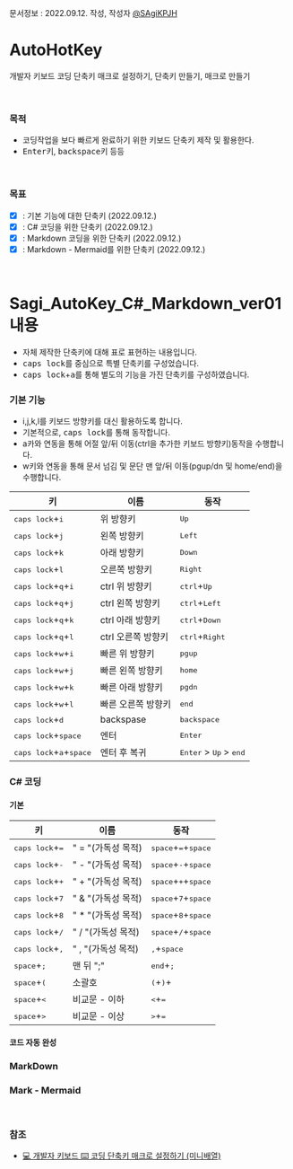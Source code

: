 문서정보 : 2022.09.12. 작성, 작성자 [@SAgiKPJH](https://github.com/SAgiKPJH)

# AutoHotKey
개발자 키보드 코딩 단축키 매크로 설정하기, 단축키 만들기, 매크로 만들기

<br>

### 목적
- 코딩작업을 보다 빠르게 완료하기 위한 키보드 단축키 제작 및 활용한다.
- <kbd>Enter</kbd>키, <kbd>backspace</kbd>키 등등 

<br>

### 목표
- [x] : 기본 기능에 대한 단축키 (2022.09.12.)
- [x] : C# 코딩을 위한 단축키 (2022.09.12.)
- [x] : Markdown 코딩을 위한 단축키 (2022.09.12.)
- [x] : Markdown - Mermaid를 위한 단축키 (2022.09.12.)

<br>

# Sagi_AutoKey_C#_Markdown_ver01 내용
- 자체 제작한 단축키에 대해 표로 표현하는 내용입니다.
- <kbd>caps lock</kbd>를 중심으로 특별 단축키를 구성었습니다.
- <kbd>caps lock</kbd>+<kbd>a</kbd>를 통해 별도의 기능을 가진 단축키를 구성하였습니다.

### 기본 기능

- i,j,k,l를 키보드 방향키를 대신 활용하도록 합니다.
- 기본적으로, <kbd>caps lock</kbd>를 통해 동작합니다.
- a카와 연동을 통해 어절 앞/뒤 이동(ctrl을 추가한 키보드 방향키)동작을 수행합니다.
- w키와 연동을 통해 문서 넘김 및 문단 맨 앞/뒤 이동(pgup/dn 및 home/end)을 수행합니다.

키 | 이름 | 동작
-- | -- | --
<kbd>caps   lock</kbd>+<kbd>i</kbd> | 위 방향키 | <kbd>Up</kbd>
<kbd>caps   lock</kbd>+<kbd>j</kbd> | 왼쪽 방향키 | <kbd>Left</kbd>
<kbd>caps   lock</kbd>+<kbd>k</kbd> | 아래 방향키 | <kbd>Down</kbd>
<kbd>caps   lock</kbd>+<kbd>l</kbd> | 오른쪽 방향키 | <kbd>Right</kbd>
<kbd>caps   lock</kbd>+<kbd>q</kbd>+<kbd>i</kbd> | ctrl 위 방향키 | <kbd>ctrl</kbd>+<kbd>Up</kbd>
<kbd>caps   lock</kbd>+<kbd>q</kbd>+<kbd>j</kbd> | ctrl 왼쪽 방향키 | <kbd>ctrl</kbd>+<kbd>Left</kbd>
<kbd>caps   lock</kbd>+<kbd>q</kbd>+<kbd>k</kbd> | ctrl 아래 방향키 | <kbd>ctrl</kbd>+<kbd>Down</kbd>
<kbd>caps   lock</kbd>+<kbd>q</kbd>+<kbd>l</kbd> | ctrl 오른쪽 방향키 | <kbd>ctrl</kbd>+<kbd>Right</kbd>
<kbd>caps   lock</kbd>+<kbd>w</kbd>+<kbd>i</kbd> | 빠른 위 방향키 | <kbd>pgup</kbd>
<kbd>caps   lock</kbd>+<kbd>w</kbd>+<kbd>j</kbd> | 빠른 왼쪽 방향키 | <kbd>home</kbd>
<kbd>caps   lock</kbd>+<kbd>w</kbd>+<kbd>k</kbd> | 빠른 아래 방향키 | <kbd>pgdn</kbd>
<kbd>caps   lock</kbd>+<kbd>w</kbd>+<kbd>l</kbd> | 빠른 오른쪽 방향키 | <kbd>end</kbd>
<kbd>caps lock</kbd>+<kbd>d</kbd> | backspase | <kbd>backspace</kbd>
<kbd>caps lock</kbd>+<kbd>space</kbd> | 엔터 | <kbd>Enter</kbd>
<kbd>caps lock</kbd>+<kbd>a</kbd>+<kbd>space</kbd> | 엔터 후 복귀 | <kbd>Enter</kbd> > <kbd>Up</kbd> > <kbd>end</kbd>


### C# 코딩

#### 기본
키 | 이름 | 동작
-- | -- | --
<kbd>caps lock</kbd>+<kbd>=</kbd> |" = "(가독성 목적) | <kbd>space</kbd>+<kbd>=</kbd>+<kbd>space</kbd>
<kbd>caps lock</kbd>+<kbd>-</kbd> |" - "(가독성 목적) | <kbd>space</kbd>+<kbd>-</kbd>+<kbd>space</kbd>
<kbd>caps lock</kbd>+<kbd>+</kbd> |" + "(가독성 목적) | <kbd>space</kbd>+<kbd>+</kbd>+<kbd>space</kbd>
<kbd>caps lock</kbd>+<kbd>7</kbd> |" & "(가독성 목적) | <kbd>space</kbd>+<kbd>7</kbd>+<kbd>space</kbd>
<kbd>caps lock</kbd>+<kbd>8</kbd> |" * "(가독성 목적) | <kbd>space</kbd>+<kbd>8</kbd>+<kbd>space</kbd>
<kbd>caps lock</kbd>+<kbd>/</kbd> |" / "(가독성 목적) | <kbd>space</kbd>+<kbd>/</kbd>+<kbd>space</kbd>
<kbd>caps lock</kbd>+<kbd>,</kbd> |" , "(가독성 목적) | <kbd>,</kbd>+<kbd>space</kbd>
<kbd>space</kbd>+<kbd>;</kbd> | 맨 뒤 ";" | <kbd>end</kbd>+<kbd>;</kbd>
<kbd>space</kbd>+<kbd>(</kbd> | 소괄호 | <kbd>(</kbd>+<kbd>)</kbd>+<kbd></kbd>
<kbd>space</kbd>+<kbd><</kbd> | 비교문 - 이하 | <kbd><</kbd>+<kbd>=</kbd>
<kbd>space</kbd>+<kbd>></kbd> | 비교문 - 이상 | <kbd>></kbd>+<kbd>=</kbd>

#### 코드 자동 완성

### MarkDown

### Mark - Mermaid


<br>


### 참조

- [💻 개발자 키보드 ⌨️ 코딩 단축키 매크로 설정하기 (미니배열)](https://inpa.tistory.com/entry/%F0%9F%92%BB-%EC%BD%94%EB%94%A9%EC%9A%A9-%ED%82%A4%EB%B3%B4%EB%93%9C-%E2%8C%A8%EF%B8%8F-%EB%A7%A4%ED%81%AC%EB%A1%9C-%EC%84%A4%EC%A0%95%ED%95%98%EA%B8%B0)

